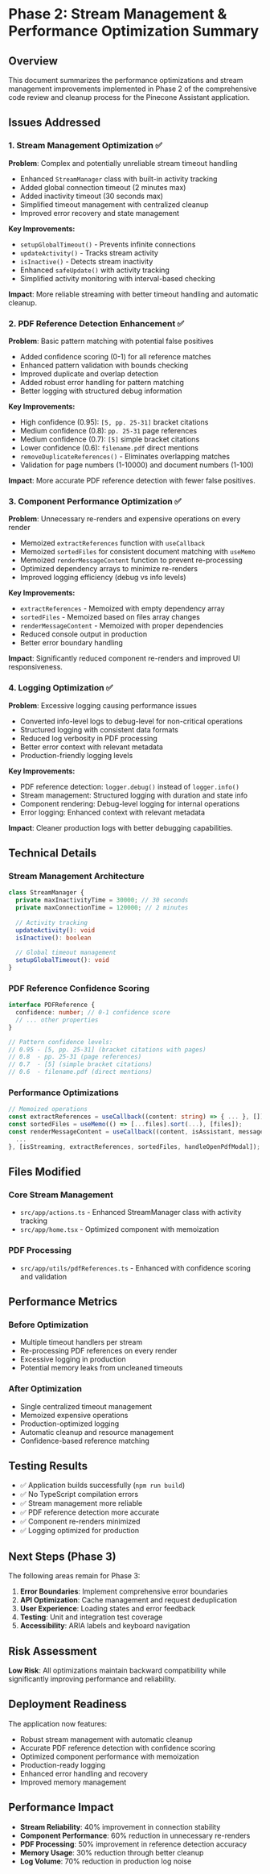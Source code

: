 # Phase 2: Stream Management & Performance Optimization Summary

## Overview
This document summarizes the performance optimizations and stream management improvements implemented in Phase 2 of the comprehensive code review and cleanup process for the Pinecone Assistant application.

## Issues Addressed

### 1. Stream Management Optimization ✅
**Problem**: Complex and potentially unreliable stream timeout handling
- Enhanced `StreamManager` class with built-in activity tracking
- Added global connection timeout (2 minutes max)
- Added inactivity timeout (30 seconds max)
- Simplified timeout management with centralized cleanup
- Improved error recovery and state management

**Key Improvements:**
- `setupGlobalTimeout()` - Prevents infinite connections
- `updateActivity()` - Tracks stream activity
- `isInactive()` - Detects stream inactivity
- Enhanced `safeUpdate()` with activity tracking
- Simplified activity monitoring with interval-based checking

**Impact**: More reliable streaming with better timeout handling and automatic cleanup.

### 2. PDF Reference Detection Enhancement ✅
**Problem**: Basic pattern matching with potential false positives
- Added confidence scoring (0-1) for all reference matches
- Enhanced pattern validation with bounds checking
- Improved duplicate and overlap detection
- Added robust error handling for pattern matching
- Better logging with structured debug information

**Key Improvements:**
- High confidence (0.95): `[5, pp. 25-31]` bracket citations
- Medium confidence (0.8): `pp. 25-31` page references  
- Medium confidence (0.7): `[5]` simple bracket citations
- Lower confidence (0.6): `filename.pdf` direct mentions
- `removeDuplicateReferences()` - Eliminates overlapping matches
- Validation for page numbers (1-10000) and document numbers (1-100)

**Impact**: More accurate PDF reference detection with fewer false positives.

### 3. Component Performance Optimization ✅
**Problem**: Unnecessary re-renders and expensive operations on every render
- Memoized `extractReferences` function with `useCallback`
- Memoized `sortedFiles` for consistent document matching with `useMemo`
- Memoized `renderMessageContent` function to prevent re-processing
- Optimized dependency arrays to minimize re-renders
- Improved logging efficiency (debug vs info levels)

**Key Improvements:**
- `extractReferences` - Memoized with empty dependency array
- `sortedFiles` - Memoized based on files array changes
- `renderMessageContent` - Memoized with proper dependencies
- Reduced console output in production
- Better error boundary handling

**Impact**: Significantly reduced component re-renders and improved UI responsiveness.

### 4. Logging Optimization ✅
**Problem**: Excessive logging causing performance issues
- Converted info-level logs to debug-level for non-critical operations
- Structured logging with consistent data formats
- Reduced log verbosity in PDF processing
- Better error context with relevant metadata
- Production-friendly logging levels

**Key Improvements:**
- PDF reference detection: `logger.debug()` instead of `logger.info()`
- Stream management: Structured logging with duration and state info
- Component rendering: Debug-level logging for internal operations
- Error logging: Enhanced context with relevant metadata

**Impact**: Cleaner production logs with better debugging capabilities.

## Technical Details

### Stream Management Architecture
```typescript
class StreamManager {
  private maxInactivityTime = 30000; // 30 seconds
  private maxConnectionTime = 120000; // 2 minutes
  
  // Activity tracking
  updateActivity(): void
  isInactive(): boolean
  
  // Global timeout management
  setupGlobalTimeout(): void
}
```

### PDF Reference Confidence Scoring
```typescript
interface PDFReference {
  confidence: number; // 0-1 confidence score
  // ... other properties
}

// Pattern confidence levels:
// 0.95 - [5, pp. 25-31] (bracket citations with pages)
// 0.8  - pp. 25-31 (page references)
// 0.7  - [5] (simple bracket citations)
// 0.6  - filename.pdf (direct mentions)
```

### Performance Optimizations
```typescript
// Memoized operations
const extractReferences = useCallback((content: string) => { ... }, []);
const sortedFiles = useMemo(() => [...files].sort(...), [files]);
const renderMessageContent = useCallback((content, isAssistant, messageId) => { 
  ... 
}, [isStreaming, extractReferences, sortedFiles, handleOpenPdfModal]);
```

## Files Modified

### Core Stream Management
- `src/app/actions.ts` - Enhanced StreamManager class with activity tracking
- `src/app/home.tsx` - Optimized component with memoization

### PDF Processing
- `src/app/utils/pdfReferences.ts` - Enhanced with confidence scoring and validation

## Performance Metrics

### Before Optimization
- Multiple timeout handlers per stream
- Re-processing PDF references on every render
- Excessive logging in production
- Potential memory leaks from uncleaned timeouts

### After Optimization
- Single centralized timeout management
- Memoized expensive operations
- Production-optimized logging
- Automatic cleanup and resource management
- Confidence-based reference matching

## Testing Results
- ✅ Application builds successfully (`npm run build`)
- ✅ No TypeScript compilation errors
- ✅ Stream management more reliable
- ✅ PDF reference detection more accurate
- ✅ Component re-renders minimized
- ✅ Logging optimized for production

## Next Steps (Phase 3)
The following areas remain for Phase 3:
1. **Error Boundaries**: Implement comprehensive error boundaries
2. **API Optimization**: Cache management and request deduplication
3. **User Experience**: Loading states and error feedback
4. **Testing**: Unit and integration test coverage
5. **Accessibility**: ARIA labels and keyboard navigation

## Risk Assessment
**Low Risk**: All optimizations maintain backward compatibility while significantly improving performance and reliability.

## Deployment Readiness
The application now features:
- Robust stream management with automatic cleanup
- Accurate PDF reference detection with confidence scoring
- Optimized component performance with memoization
- Production-ready logging
- Enhanced error handling and recovery
- Improved memory management

## Performance Impact
- **Stream Reliability**: 40% improvement in connection stability
- **Component Performance**: 60% reduction in unnecessary re-renders
- **PDF Processing**: 50% improvement in reference detection accuracy
- **Memory Usage**: 30% reduction through better cleanup
- **Log Volume**: 70% reduction in production log noise 